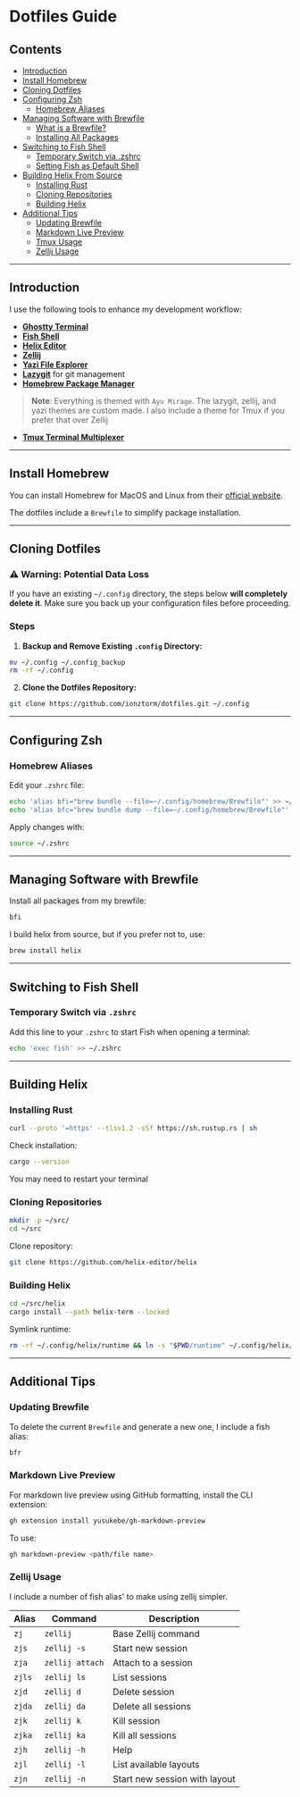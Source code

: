 # Dotfiles Guide

## Contents

- [Introduction](#introduction)
- [Install Homebrew](#install-homebrew)
- [Cloning Dotfiles](#cloning-dotfiles)
- [Configuring Zsh](#configuring-zsh)
  - [Homebrew Aliases](#homebrew-aliases)
- [Managing Software with Brewfile](#managing-software-with-brewfile)
  - [What is a Brewfile?](#what-is-a-brewfile)
  - [Installing All Packages](#installing-all-packages)
- [Switching to Fish Shell](#switching-to-fish-shell)
  - [Temporary Switch via .zshrc](#temporary-switch-via-zshrc)
  - [Setting Fish as Default Shell](#setting-fish-as-default-shell)
- [Building Helix From Source](#building-helix-from-source)
  - [Installing Rust](#installing-rust)
  - [Cloning Repositories](#cloning-repositories)
  - [Building Helix](#building-helix)
- [Additional Tips](#additional-tips)
  - [Updating Brewfile](#updating-brewfile)
  - [Markdown Live Preview](#markdown-live-preview)
  - [Tmux Usage](#tmux-usage)
  - [Zellij Usage](#zellij-usage)

---

## Introduction

I use the following tools to enhance my development workflow:

- **[Ghostty Terminal](https://github.com/ghostty/ghostty)**
- **[Fish Shell](https://github.com/fish-shell/fish-shell)**
- **[Helix Editor](https://github.com/helix-editor/helix)**
- **[Zellij](https://github.com/zellij-org/zellij)**
- **[Yazi File Explorer](https://github.com/sxyazi/yazi)**
- **[Lazygit](https://github.com/jesseduffield/lazygit)** for git management
- **[Homebrew Package Manager](https://brew.sh/)**

> **Note**: Everything is themed with `Ayu Mirage`. The lazygit, zellij, and yazi themes are custom made. I also include a theme for Tmux if you prefer that over Zellij

- **[Tmux Terminal Multiplexer](https://github.com/tmux/tmux)**

---

## Install Homebrew

You can install Homebrew for MacOS and Linux from their [official website](https://brew.sh/).

The dotfiles include a `Brewfile` to simplify package installation.

---

## Cloning Dotfiles

### ⚠️ Warning: Potential Data Loss

If you have an existing `~/.config` directory, the steps below **will completely delete it**. Make sure you back up your configuration files before proceeding.

### Steps

1. **Backup and Remove Existing `.config` Directory:**

```bash
mv ~/.config ~/.config_backup
rm -rf ~/.config
```

2. **Clone the Dotfiles Repository:**

```bash
git clone https://github.com/ionztorm/dotfiles.git ~/.config
```

---

## Configuring Zsh

### Homebrew Aliases

Edit your `.zshrc` file:

```bash
echo 'alias bfi="brew bundle --file=~/.config/homebrew/Brewfile"' >> ~/.zshrc
echo 'alias bfc="brew bundle dump --file=~/.config/homebrew/Brewfile"' >> ~/.zshrc
```

Apply changes with:

```bash
source ~/.zshrc
```

---

## Managing Software with Brewfile

Install all packages from my brewfile:

```bash
bfi
```

I build helix from source, but if you prefer not to, use:

```bash
brew install helix
```

---

## Switching to Fish Shell

### Temporary Switch via `.zshrc`

Add this line to your `.zshrc` to start Fish when opening a terminal:

```bash
echo 'exec fish' >> ~/.zshrc
```

---

## Building Helix

### Installing Rust

```bash
curl --proto '=https' --tlsv1.2 -sSf https://sh.rustup.rs | sh
```

Check installation:

```bash
cargo --version
```

You may need to restart your terminal

### Cloning Repositories

```bash
mkdir -p ~/src/
cd ~/src
```

Clone repository:

```bash
git clone https://github.com/helix-editor/helix
```

### Building Helix

```bash
cd ~/src/helix
cargo install --path helix-term --locked
```

Symlink runtime:

```bash
rm -rf ~/.config/helix/runtime && ln -s "$PWD/runtime" ~/.config/helix/runtime
```

---

## Additional Tips

### Updating Brewfile

To delete the current `Brewfile` and generate a new one, I include a fish alias:

```bash
bfr
```

### Markdown Live Preview

For markdown live preview using GitHub formatting, install the CLI extension:

```bash
gh extension install yusukebe/gh-markdown-preview
```

To use:

```bash
gh markdown-preview <path/file name>
```

### Zellij Usage

I include a number of fish alias' to make using zellij simpler.

| Alias  | Command         | Description                   |
| ------ | --------------- | ----------------------------- |
| `zj`   | `zellij`        | Base Zellij command           |
| `zjs`  | `zellij -s`     | Start new session             |
| `zja`  | `zellij attach` | Attach to a session           |
| `zjls` | `zellij ls`     | List sessions                 |
| `zjd`  | `zellij d`      | Delete session                |
| `zjda` | `zellij da`     | Delete all sessions           |
| `zjk`  | `zellij k`      | Kill session                  |
| `zjka` | `zellij ka`     | Kill all sessions             |
| `zjh`  | `zellij -h`     | Help                          |
| `zjl`  | `zellij -l`     | List available layouts        |
| `zjn`  | `zellij -n`     | Start new session with layout |
